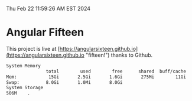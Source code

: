 Thu Feb 22 11:59:26 AM EST 2024

# Angular Fifteen


This project is live at [https://angularsixteen.github.io](https://angularsixteen.github.io "fifteen!") thanks to Github.

```bash
System Memory
               total        used        free      shared  buff/cache   available
Mem:            15Gi       2.5Gi       1.6Gi       275Mi        11Gi        12Gi
Swap:          8.0Gi       1.0Mi       8.0Gi
System Storage
506M	.
```
```bash

